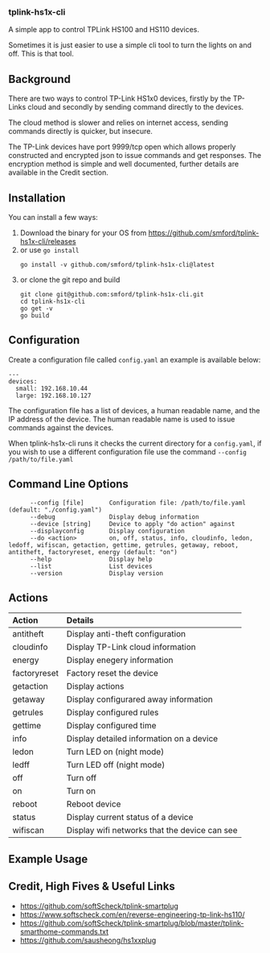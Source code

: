 ### tplink-hs1x-cli

A simple app to control TPLink HS100 and HS110 devices.

Sometimes it is just easier to use a simple cli tool to turn the lights on and off.  This is that tool.


## Background

There are two ways to control TP-Link HS1x0 devices, firstly by the TP-Links cloud and secondly by sending command directly to the devices.

The cloud method is slower and relies on internet access, sending commands directly is quicker, but insecure.

The TP-Link devices have port 9999/tcp open which allows properly constructed and encrypted json to issue commands and get responses.  The encryption method is simple and well documented, further details are available in the Credit section.

## Installation

You can install a few ways:

1. Download the binary for your OS from https://github.com/smford/tplink-hs1x-cli/releases
1. or use `go install`
   ```
   go install -v github.com/smford/tplink-hs1x-cli@latest
   ```
1. or clone the git repo and build
   ```
   git clone git@github.com:smford/tplink-hs1x-cli.git
   cd tplink-hs1x-cli
   go get -v
   go build
   ```

## Configuration

Create a configuration file called `config.yaml` an example is available below:
```
---
devices:
  small: 192.168.10.44
  large: 192.168.10.127
```

The configuration file has a list of devices, a human readable name, and the IP address of the device.  The human readable name is used to issue commands against the devices.

When tplink-hs1x-cli runs it checks the current directory for a `config.yaml`, if you wish to use a different configuration file use the command `--config /path/to/file.yaml`

## Command Line Options
```
      --config [file]       Configuration file: /path/to/file.yaml (default: "./config.yaml")
      --debug               Display debug information
      --device [string]     Device to apply "do action" against
      --displayconfig       Display configuration
      --do <action>         on, off, status, info, cloudinfo, ledon, ledoff, wifiscan, getaction, gettime, getrules, getaway, reboot, antitheft, factoryreset, energy (default: "on")
      --help                Display help
      --list                List devices
      --version             Display version
```

## Actions
| Action | Details |
|:--|:--|
| antitheft | Display anti-theft configuration |
| cloudinfo | Display TP-Link cloud information |
| energy | Display enegery information |
| factoryreset | Factory reset the device |
| getaction | Display actions |
| getaway | Display configurared away information |
| getrules | Display configured rules |
| gettime | Display configured time |
| info | Display detailed information on a device |
| ledon | Turn LED on (night mode) |
| ledff | Turn LED off (night mode) |
| off | Turn off |
| on | Turn on |
| reboot | Reboot device |
| status | Display current status of a device |
| wifiscan | Display wifi networks that the device can see |


##  Example Usage



## Credit, High Fives & Useful Links
- https://github.com/softScheck/tplink-smartplug
- https://www.softscheck.com/en/reverse-engineering-tp-link-hs110/
- https://github.com/softScheck/tplink-smartplug/blob/master/tplink-smarthome-commands.txt
- https://github.com/sausheong/hs1xxplug

